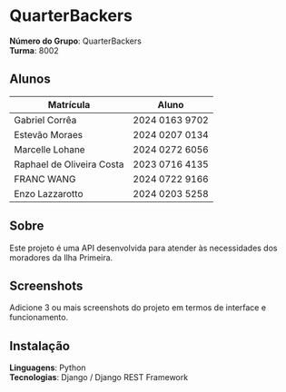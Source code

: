 # QuarterBackers

**Número do Grupo**: QuarterBackers<br>
**Turma**: 8002<br>

## Alunos
|Matrícula | Aluno |
| -- | -- |
| Gabriel Corrêa |  2024 0163 9702 |
| Estevão Moraes  |  2024 0207 0134 |
| Marcelle Lohane  |  2024 0272 6056 |
| Raphael de Oliveira Costa  |  2023 0716 4135 |
| FRANC WANG | 2024 0722 9166 |
| Enzo Lazzarotto | 2024 0203 5258 |

## Sobre 
Este projeto é uma API desenvolvida para atender às necessidades dos moradores da Ilha Primeira.

## Screenshots
Adicione 3 ou mais screenshots do projeto em termos de interface e funcionamento.

## Instalação 
**Linguagens**: Python<br>
**Tecnologias**: Django / Django REST Framework<br>
